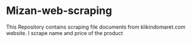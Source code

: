 # Mizan-web-scraping
This Repository contains scraping file documents from klikindomaret.com website. I scrape name and price of the product  

